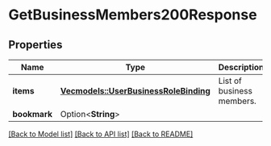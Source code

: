 # GetBusinessMembers200Response

## Properties

Name | Type | Description | Notes
------------ | ------------- | ------------- | -------------
**items** | [**Vec<models::UserBusinessRoleBinding>**](UserBusinessRoleBinding.md) | List of business members. | 
**bookmark** | Option<**String**> |  | [optional]

[[Back to Model list]](../README.md#documentation-for-models) [[Back to API list]](../README.md#documentation-for-api-endpoints) [[Back to README]](../README.md)


